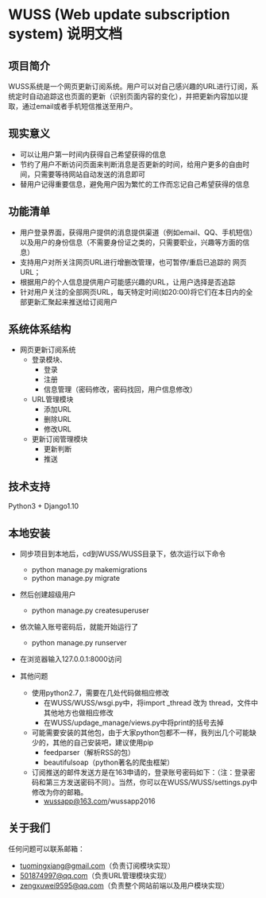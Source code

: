 # WUSS (Web update subscription system) 说明文档
## 项目简介
WUSS系统是一个网页更新订阅系统。用户可以对自己感兴趣的URL进行订阅，系统定时自动追踪这也页面的更新（识别页面内容的变化），并把更新内容加以提取，通过email或者手机短信推送至用户。

## 现实意义
- 可以让用户第一时间内获得自己希望获得的信息
- 节约了用户不断访问页面来判断消息是否更新的时间，给用户更多的自由时间，只需要等待网站自动发送的消息即可
- 替用户记得重要信息，避免用户因为繁忙的工作而忘记自己希望获得的信息

## 功能清单
- 用户登录界面，获得用户提供的消息提供渠道（例如email、QQ、手机短信）以及用户的身份信息（不需要身份证之类的，只需要职业，兴趣等方面的信息）
- 支持用户对所关注网页URL进行增删改管理，也可暂停/重启已追踪的 网页URL；
- 根据用户的个人信息提供用户可能感兴趣的URL，让用户选择是否追踪
- 针对用户关注的全部网页URL，每天特定时间(如20:00)将它们在本日内的全部更新汇聚起来推送给订阅用户	

## 系统体系结构
- 网页更新订阅系统
	- 登录模块、
		- 登录
		- 注册
		- 信息管理（密码修改，密码找回，用户信息修改）
	- URL管理模块
		- 添加URL
		- 删除URL
		- 修改URL
	- 更新订阅管理模块
		- 更新判断
		- 推送

## 技术支持
Python3 + Django1.10

## 本地安装
- 同步项目到本地后，cd到WUSS/WUSS目录下，依次运行以下命令
	- python manage.py makemigrations
	- python manage.py migrate

- 然后创建超级用户
	- python manage.py createsuperuser

- 依次输入账号密码后，就能开始运行了
	- python manage.py runserver

- 在浏览器输入127.0.0.1:8000访问

- 其他问题
	- 使用python2.7，需要在几处代码做相应修改
		- 在WUSS/WUSS/wsgi.py中，将import _thread 改为 thread，文件中其他地方也做相应修改
		- 在WUSS/updage_manage/views.py中将print的括号去掉
	- 可能需要安装的其他包，由于大家python包都不一样，我列出几个可能缺少的，其他的自己安装吧，建议使用pip
		- feedparser（解析RSS的包）
		- beautifulsoap（python著名的爬虫框架）
	- 订阅推送的邮件发送方是在163申请的，登录账号密码如下：（注：登录密码和第三方发送密码不同）。当然，你可以在WUSS/WUSS/settings.py中修改为你的邮箱。
		- wussapp@163.com/wussapp2016

## 关于我们
任何问题可以联系邮箱：
- tuomingxiang@gmail.com（负责订阅模块实现）
- 501874997@qq.com（负责URL管理模块实现）
- zengxuwei9595@qq.com（负责整个网站前端以及用户模块实现）


